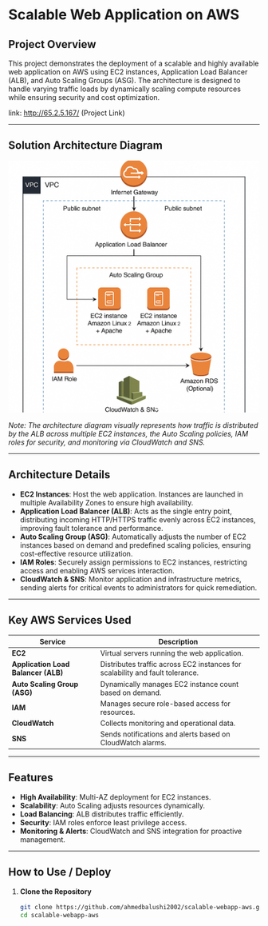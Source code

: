 # Scalable Web Application on AWS

## Project Overview
This project demonstrates the deployment of a scalable and highly available web application on AWS using EC2 instances, Application Load Balancer (ALB), and Auto Scaling Groups (ASG). The architecture is designed to handle varying traffic loads by dynamically scaling compute resources while ensuring security and cost optimization.

link: http://65.2.5.167/  (Project Link)


---

## Solution Architecture Diagram

![Solution Architecture Diagram](architecture-diagram.png)

*Note: The architecture diagram visually represents how traffic is distributed by the ALB across multiple EC2 instances, the Auto Scaling policies, IAM roles for security, and monitoring via CloudWatch and SNS.*

---

## Architecture Details

- **EC2 Instances**: Host the web application. Instances are launched in multiple Availability Zones to ensure high availability.
- **Application Load Balancer (ALB)**: Acts as the single entry point, distributing incoming HTTP/HTTPS traffic evenly across EC2 instances, improving fault tolerance and performance.
- **Auto Scaling Group (ASG)**: Automatically adjusts the number of EC2 instances based on demand and predefined scaling policies, ensuring cost-effective resource utilization.
- **IAM Roles**: Securely assign permissions to EC2 instances, restricting access and enabling AWS services interaction.
- **CloudWatch & SNS**: Monitor application and infrastructure metrics, sending alerts for critical events to administrators for quick remediation.

---

## Key AWS Services Used

| Service                | Description                                                  |
|------------------------|--------------------------------------------------------------|
| **EC2**                | Virtual servers running the web application.                 |
| **Application Load Balancer (ALB)** | Distributes traffic across EC2 instances for scalability and fault tolerance. |
| **Auto Scaling Group (ASG)**       | Dynamically manages EC2 instance count based on demand.          |
| **IAM**                 | Manages secure role-based access for resources.             |
| **CloudWatch**          | Collects monitoring and operational data.                    |
| **SNS**                 | Sends notifications and alerts based on CloudWatch alarms.  |

---

## Features

- **High Availability**: Multi-AZ deployment for EC2 instances.
- **Scalability**: Auto Scaling adjusts resources dynamically.
- **Load Balancing**: ALB distributes traffic efficiently.
- **Security**: IAM roles enforce least privilege access.
- **Monitoring & Alerts**: CloudWatch and SNS integration for proactive management.

---

## How to Use / Deploy

1. **Clone the Repository**
   ```bash
   git clone https://github.com/ahmedbalushi2002/scalable-webapp-aws.git
   cd scalable-webapp-aws
